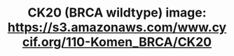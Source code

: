 ---
title: "CK20 (BRCA wildtype)
image: https://s3.amazonaws.com/www.cycif.org/110-Komen_BRCA/CK20"
layout: minerva-1-5 
exhibit: config-110-Komen_BRCA/CK20
---